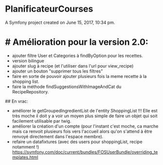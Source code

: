 PlanificateurCourses
====================

A Symfony project created on June 15, 2017, 10:34 pm.

# # Amélioration pour la version 2.0:
- ajouter filtre User et Categories à findByOption pour les recettes.
- version bilingue
- ajouter slug à recipe (et l'utiliser dans l'url pour view_recipe)
- ajouter un bouton "supprimer tous les filtres"
- faire en sorte de pouvoir ajouter plusieurs fois la meme recette à la shopping list.
- faire la méthode findSuggestionsWithImageAndCat du RecipeRepository.

## En vrac:

- améliorer le getGroupedIngredientList de l'entity ShoppingList !!! Elle est très moche il doit y a voir un moyen plus simple de faire un objet qui soit facilement utilisable par twig.
- améliorer la création d'un compte (pour l'instant c'est moche, ca marche mais ca renvoit plusieurs fois vers l'accueil alors qu'on s'attend à être renvoyé directement dans l'espace membre).
- refaire un datafixtures (avec des users pour shoppingList, recipe notamment !) https://symfony.com/doc/current/bundles/FOSUserBundle/overriding_templates.html
